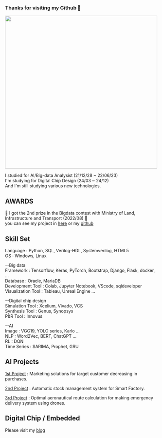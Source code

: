 ### Thanks for visiting my Github 👋

<img src = "https://user-images.githubusercontent.com/96767467/175222361-15131b04-89ab-4808-89f8-9cc1e9b51dc3.jpg" width = "500" height = "500"/>

I studied for AI/Big-data Analysist (21/12/28 ~ 22/06/23)  
I'm studying for Digital Chip Design (24/03 ~ 24/12)  
And I'm still studying various new technologies.

## AWARDS  
:tada: I got the 2nd prize in the Bigdata contest with Ministry of Land, Infrastructure and Transport (2022/08) :tada:  
you can see my project in [here](https://www.bigdata-transportation.kr/pageant/dashboard/CMPE_000000000020004) or my [github](https://github.com/MiddleJo/SkyRoad_for_Drone)

## Skill Set
Language : Python, SQL, Verilog-HDL, Systemverilog, HTML5  
OS : Windows, Linux

--Big data  
Framework : Tensorflow, Keras, PyTorch, Bootstrap, Django, Flask, docker,  ...  
Database : Oracle, MariaDB  
Development Tool : Colab, Jupyter Notebook, VScode, sqldeveloper  
Visualization Tool : Tableau, Unreal Engine ...  

--Digital chip design  
Simulation Tool : Xcelium, Vivado, VCS  
Synthesis Tool : Genus, Synopsys  
P&R Tool : Innovus  

--AI  
Image : VGG19, YOLO series, Karlo ...  
NLP : Word2Vec, BERT, ChatGPT ...  
RL : DQN  
Time Series : SARIMA, Prophet, GRU  


## AI Projects

[1st Project](https://github.com/MiddleJo/Marketing_solutions_for_target_customer) : Marketing solutions for target customer decreasing in purchases.

[2nd Project](https://github.com/MiddleJo/Automatic_stock_management) : Automatic stock management system for Smart Factory.

[3rd Project](https://github.com/MiddleJo/SkyRoad_for_Drone) : Optimal aeronautical route calculation for making emergency delivery system using drones.

## Digital Chip / Embedded

Please visit my [blog](https://chonh0531.tistory.com/)
